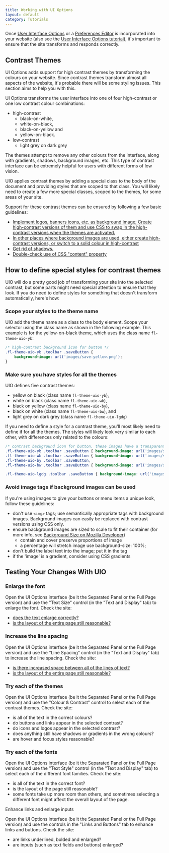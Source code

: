 ```yaml
---
title: Working with UI Options
layout: default
category: Tutorials
---
```


Once [User Interface Options](../UserInterfaceOptionsAPI.md) or a [Preferences Editor](../PreferencesEditor.md) is incorporated into your website (also see the [User Interface Options tutorial](./UserInterfaceOptions.md)), it's important to ensure that the site transforms and responds correctly.

## Contrast Themes

UI Options adds support for high contrast themes by transforming the colours on your website. Since contrast themes transform almost all aspects of the website, it's probable there will be some styling issues. This section aims to help you with this.

UI Options transforms the user interface into one of four high-contrast or one low contrast colour combinations:

* high-contrast
    * black-on-white,
    * white-on-black,
    * black-on-yellow and
    * yellow-on-black.
* low-contrast
    * light grey on dark grey

The themes attempt to remove any other colours from the interface, along with gradients, shadows, background images, etc. This type of contrast interface can be extremely helpful for users with different forms of low vision.

UIO applies contrast themes by adding a special class to the body of the document and providing styles that are scoped to that class. You will likely need to create a few more special classes, scoped to the themes, for some areas of your site.

Support for these contrast themes can be ensured by following a few basic guidelines:

* [Implement logos, banners icons, etc. as background image; Create high-contrast versions of them and use CSS to swap in the high-contrast versions when the themes are activated.](./HighContrastBackgroundImages.md)
* [In other places where background images are used, either create high-contrast versions, or switch to a solid colour in high-contrast](./HighContrastButtons.md)
* [Get rid of shadows.](./ShadowsInHighContrast.md)
* [Double-check use of CSS "content" property](./ContentPropertyHighContrast.md)

## How to define special styles for contrast themes

UIO will do a pretty good job of transforming your site into the selected contrast, but some parts might need special attention to ensure that they look. If you do need to define styles for something that doesn't transform automatically, here's how:

### Scope your styles to the theme name

UIO add the theme name as a class to the body element. Scope your selector using the class name as shown in the following example. This example is for the yellow-on-black theme, which uses the class name `fl-theme-uio-yb`:

```css
/* high-contrast background icon for button */
.fl-theme-uio-yb .toolbar .saveButton {
    background-image: url('images/save-yellow.png');
}
```

### Make sure you have styles for all the themes

UIO defines five contrast themes:

* yellow on black (class name `fl-theme-uio-yb`),
* white on black (class name `fl-theme-uio-wb`),
* black on yellow (class name `fl-theme-uio-by`),
* black on white (class name `fl-theme-uio-bw`), and
* light grey on dark grey (class name `fl-theme-uio-lgdg`)

If you need to define a style for a contrast theme, you'll most likely need to define if for all the themes. The styles will likely look very similar to each other, with differences only related to the colours:

```css
/* contrast background icon for button. these images have a transparent background */
.fl-theme-uio-yb .toolbar .saveButton { background-image: url('images/save-yellow.png'); }
.fl-theme-uio-wb .toolbar .saveButton { background-image: url('images/save-white.png'); }
.fl-theme-uio-by .toolbar .saveButton,
.fl-theme-uio-bw .toolbar .saveButton { background-image: url('images/save-black.png'); }

.fl-theme-uio-lgdg .toolbar .saveButton { background-image: url('images/save-darkGrey.png'); }
```

### Avoid image tags if background images can be used

If you're using images to give your buttons or menu items a unique look, follow these guidelines:

* don't use `<img>` tags; use semantically appropriate tags with background images. Background images can easily be replaced with contrast versions using CSS only.
* ensure background images are sized to scale to fit their container (for more info, see [Background Size on Mozilla Developer](https://developer.mozilla.org/en-US/docs/CSS/background-size))
    * contain and cover preserve proportions of image
    * a percentage will stretch image
        use background-size: 100%;
* don't build the label text into the image; put it in the tag
* if the 'image' is a gradient, consider using CSS gradients

## Testing Your Changes With UIO

### Enlarge the font

Open the UI Options interface (be it the Separated Panel or the Full Page version) and use the "Text Size" control (in the "Text and Display" tab) to enlarge the font. Check the site:

* [does the text enlarge correctly?](https://wiki.fluidproject.org/display/fluid/How+to+make+your+page+more+responsive#Howtomakeyourpagemoreresponsive-Useemsfortextsize)
* [is the layout of the entire page still reasonable?](https://wiki.fluidproject.org/display/fluid/How+to+make+your+page+more+responsive#Howtomakeyourpagemoreresponsive-Useemsforcontainersizes)

### Increase the line spacing

Open the UI Options interface (be it the Separated Panel or the Full Page version) and use the "Line Spacing" control (in the "Text and Display" tab) to increase the line spacing. Check the site:

* [is there increased space between all of the lines of text?](https://wiki.fluidproject.org/display/docs/Setting+line+spacing)
* [is the layout of the entire page still reasonable?](https://wiki.fluidproject.org/display/fluid/How+to+make+your+page+more+responsive#Howtomakeyourpagemoreresponsive-Useemsforcontainersizes)

### Try each of the themes

Open the UI Options interface (be it the Separated Panel or the Full Page version) and use the "Colour & Contrast" control to select each of the contrast themes. Check the site:

* is all of the text in the correct colours?
* do buttons and links appear in the selected contrast?
* do icons and logos appear in the selected contrast?
* does anything still have shadows or gradients in the wrong colours?
* are hover and focus styles reasonable?

### Try each of the fonts

Open the UI Options interface (be it the Separated Panel or the Full Page version) and use the "Text Style" control (in the "Text and Display" tab) to select each of the different font families. Check the site:

* is all of the text in the correct font?
* is the layout of the page still reasonable?
* some fonts take up more room than others, and sometimes selecting a different font might affect the overall layout of the page.

Enhance links and enlarge inputs

Open the UI Options interface (be it the Separated Panel or the Full Page version) and use the controls in the "Links and Buttons" tab to enhance links and buttons. Check the site:

* are links underlined, bolded and enlarged?
* are inputs (such as text fields and buttons) enlarged?

